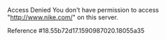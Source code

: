 Access Denied You don't have permission to access "http://www.nike.com/" on this server.

Reference #18.55b72d17.1590987020.18055a35